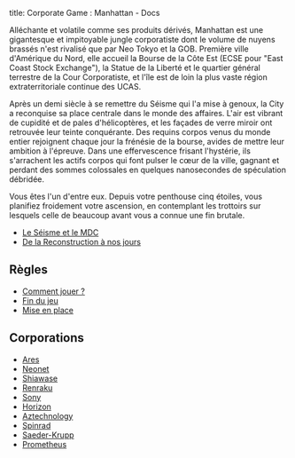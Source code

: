 title: Corporate Game : Manhattan - Docs

Alléchante et volatile comme ses produits dérivés, Manhattan est une gigantesque et impitoyable jungle corporatiste dont le volume de nuyens brassés n'est rivalisé que par Neo Tokyo et la GOB. Première ville d'Amérique du Nord, elle accueil la Bourse de la Côte Est (ECSE pour "East Coast Stock Exchange"), la Statue de la Liberté et le quartier général terrestre de la Cour Corporatiste, et l'île est de loin la plus vaste région extraterritoriale continue des UCAS.

Après un demi siècle à se remettre du Séisme qui l'a mise à genoux, la City a reconquise sa place centrale dans le monde des affaires. L'air est vibrant de cupidité et de pales d'hélicoptères, et les façades de verre miroir ont retrouvée leur teinte conquérante. Des requins corpos venus du monde entier rejoignent chaque jour la frénésie de la bourse, avides de mettre leur ambition à l'épreuve. Dans une effervescence frisant l'hystérie, ils s'arrachent les actifs corpos qui font pulser le cœur de la ville, gagnant et perdant des sommes colossales en quelques nanosecondes de spéculation débridée.

Vous êtes l'un d'entre eux. Depuis votre penthouse cinq étoiles, vous planifiez froidement votre ascension, en contemplant les trottoirs sur lesquels celle de beaucoup avant vous a connue une fin brutale.

* [Le Séisme et le MDC](seisme.md)
* [De la Reconstruction à nos jours](reconstruction.md)

## Règles

* [Comment jouer ?](rules.md)
* [Fin du jeu](endgame.md)
* [Mise en place](start.md)

## Corporations

* [Ares](corporations/ares.md)
* [Neonet](corporations/neonet.md)
* [Shiawase](corporations/shiawase.md)
* [Renraku](corporations/renraku.md)
* [Sony](corporations/sony.md)
* [Horizon](corporations/horizon.md)
* [Aztechnology](corporations/aztechnology.md)
* [Spinrad](corporations/spinrad.md)
* [Saeder-Krupp](corporations/saeder-Krupp.md)
* [Prometheus](corporations/Prometheus.md)
